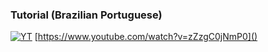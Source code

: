 ### Tutorial (Brazilian Portuguese)

[![YT](https://i.ytimg.com/vi/zZzgC0jNmP0/maxresdefault.jpg)](https://www.youtube.com/watch?v=zZzgC0jNmP0)
[https://www.youtube.com/watch?v=zZzgC0jNmP0]()
